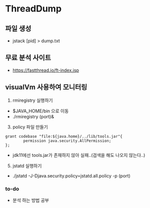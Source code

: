 # ThreadDump

## 파일 생성
 - jstack [pid] > dump.txt

## 무료 분석 사이트
 - https://fastthread.io/ft-index.jsp

## visualVm 사용하여 모니터링
1. rmiregistry 실행하기
 - $JAVA_HOME/bin 으로 이동
 - ./rmiregistry (port)&
3. policy 파일 만들기
```cat jstatd.all.policy 
grant codebase "file:${java.home}/../lib/tools.jar"{
        permission java.security.AllPermission;
};
```
 - jdk11에선 tools.jar가 존재하지 않아 실패..(검색을 해도 나오지 않는다..)
5. jstatd 실행하기
 - ./jstatd -J-Djava.security.policy=jstatd.all.policy -p (port)

### to-do
 - 분석 하는 방법 공부
